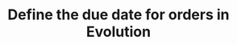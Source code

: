 ---
title: "Define the due date for orders in Evolution"
name: "sourcemeta_apifact_evolution"
key: "param_due_date"
description: "Order setting: Set the due date when creating the orders"
user_friendly_description: "When syncing orders you can set the due date for Evolution."
default: ""
values: []
tags: [sourcemeta,apifact,evolution,sage-100-evolution,sage-200-evolution]
type: "meta"
process: "orders"
headless: true
---